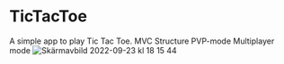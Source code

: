 # TicTacToe
A simple app to play Tic Tac Toe.
MVC Structure
PVP-mode
Multiplayer mode
![Skärmavbild 2022-09-23 kl  18 15 44](https://user-images.githubusercontent.com/90769758/192007537-d0bc74d7-9ca0-4bad-8f61-020f83ad39a3.png)
